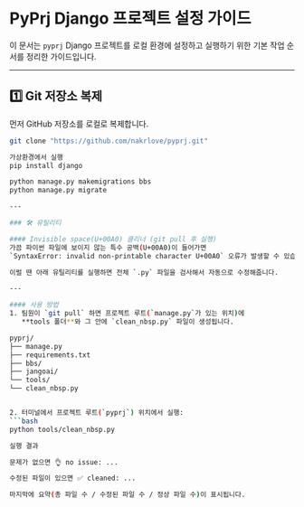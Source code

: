 # PyPrj Django 프로젝트 설정 가이드

이 문서는 `pyprj` Django 프로젝트를 로컬 환경에 설정하고 실행하기 위한 기본 작업 순서를 정리한 가이드입니다.

---

## 1️⃣ Git 저장소 복제

먼저 GitHub 저장소를 로컬로 복제합니다.

```bash
git clone "https://github.com/nakrlove/pyprj.git"

가상환경에서 실행
pip install django

python manage.py makemigrations bbs
python manage.py migrate

---

### 🛠 유틸리티

#### Invisible space(U+00A0) 클리너 (git pull 후 실행)
가끔 파이썬 파일에 보이지 않는 특수 공백(U+00A0)이 들어가면  
`SyntaxError: invalid non-printable character U+00A0` 오류가 발생할 수 있습니다.  

이럴 땐 아래 유틸리티를 실행하면 전체 `.py` 파일을 검사해서 자동으로 수정해줍니다.

---

#### 사용 방법
1. 팀원이 `git pull` 하면 프로젝트 루트(`manage.py`가 있는 위치)에  
   **tools 폴더**와 그 안에 `clean_nbsp.py` 파일이 생성됩니다.

pyprj/
├── manage.py
├── requirements.txt
├── bbs/
├── jangoai/
└── tools/
└── clean_nbsp.py


2. 터미널에서 프로젝트 루트(`pyprj`) 위치에서 실행:
```bash
python tools/clean_nbsp.py

실행 결과

문제가 없으면 👌 no issue: ...

수정된 파일이 있으면 ✅ cleaned: ...

마지막에 요약(총 파일 수 / 수정된 파일 수 / 정상 파일 수)이 표시됩니다.
